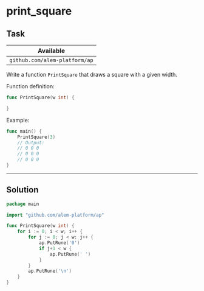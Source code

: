 # print_square

## Task

| Available                     |
| ----------------------------- |
| `github.com/alem-platform/ap` |

Write a function `PrintSquare` that draws a square with a given width.

Function definition:

```go
func PrintSquare(w int) {

}
```

Example:

```go
func main() {
    PrintSquare(3)
    // Output:
	// 0 0 0
	// 0 0 0
	// 0 0 0
}
```

---

## Solution

```go
package main

import "github.com/alem-platform/ap"

func PrintSquare(w int) {
	for i := 0; i < w; i++ {
		for j := 0; j < w; j++ {
			ap.PutRune('0')
			if j+1 < w {
				ap.PutRune(' ')
			}
		}
		ap.PutRune('\n')
	}
}
```
